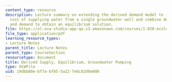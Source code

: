 ```yaml
---
content_type: resource
description: Lecture summary on extending the derived demand model to include the
  cost of supplying water from a single groundwater well and combine derived supply
  and demand to obtain an equilibrium solution.
file: https://ol-ocw-studio-app-qa.s3.amazonaws.com/courses/1-020-ecology-ii-engineering-for-sustainability-spring-2008/19dbb80ebf7abf855a22fe6c82d0e800_lec19.pdf
file_type: application/pdf
learning_resource_types:
- Lecture Notes
parent_title: Lecture Notes
parent_type: CourseSection
resourcetype: Document
title: Derived Supply, Equilibrium, Groundwater Pumping
type: OCWFile
uid: 19dbb80e-bf7a-bf85-5a22-fe6c82d0e800
---
```


